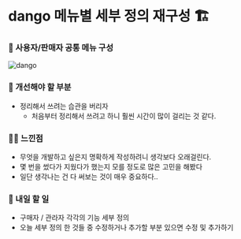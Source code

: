# dango 메뉴별 세부 정의 재구성 🏗️

### 🚩 사용자/판매자 공통 메뉴 구성

![dango](https://github.com/cha2code/daily_study/assets/141387662/b528f768-05ef-494c-9973-419d2b281a64)


### 🚸 개선해야 할 부분
* 정리해서 쓰려는 습관을 버리자
   * 처음부터 정리해서 쓰려고 하니 훨씬 시간이 많이 걸리는 것 같다.
 
### 🧑‍💻 느낀점
* 무엇을 개발하고 싶은지 명확하게 작성하려니 생각보다 오래걸린다.
* 몇 번을 썼다가 지웠다가 했는지 모를 정도로 많은 고민을 해봤다
* 일단 생각나는 건 다 써보는 것이 매우 중요하다..
 

### 🚧 내일 할 일
* 구매자 / 관라자 각각의 기능 세부 정의
* 오늘 세부 정의 한 것들 중 수정하거나 추가할 부분 있으면 수정 및 추가하기
